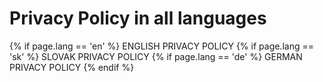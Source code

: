 # Privacy Policy in all languages

{% if page.lang == 'en' %}
ENGLISH PRIVACY POLICY
{% if page.lang == 'sk' %}
SLOVAK PRIVACY POLICY
{% if page.lang == 'de' %}
GERMAN PRIVACY POLICY
{% endif %}